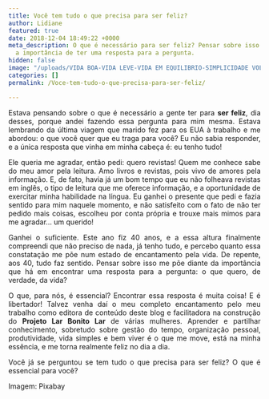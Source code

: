 ```yaml
---
title: Você tem tudo o que precisa para ser feliz?
author: Lidiane
featured: true
date: 2018-12-04 18:49:22 +0000
meta_description: O que é necessário para ser feliz? Pensar sobre isso nos mostra
  a importância de ter uma resposta para a pergunta.
hidden: false
image: "/uploads/VIDA BOA-VIDA LEVE-VIDA EM EQUILIBRIO-SIMPLICIDADE VOLUNTARIA-600.jpg"
categories: []
permalink: /Voce-tem-tudo-o-que-precisa-para-ser-feliz/

---
```

<p align="justify">Estava pensando sobre o que é necessário a gente ter para <strong>ser feliz</strong>, dia desses, porque andei fazendo essa pergunta para mim mesma. Estava lembrando da última viagem que marido fez para os EUA à trabalho e me abordou: o que você quer que eu traga para você? Eu não sabia responder, e a única resposta que vinha em minha cabeça é: eu tenho tudo!

<p align="justify">Ele queria me agradar, então pedi: quero revistas! Quem me conhece sabe do meu amor pela leitura. Amo livros e revistas, pois vivo de amores pela informação. E, de fato, havia já um bom tempo que eu não folheava revistas em inglês, o tipo de leitura que me oferece informação, e a oportunidade de exercitar minha habilidade na língua. Eu ganhei o presente que pedi e fazia sentido para mim naquele momento, e não satisfeito com o fato de não ter pedido mais coisas, escolheu por conta própria e trouxe mais mimos para me agradar… um querido!

<p align="justify">Ganhei o suficiente. Este ano fiz 40 anos, e a essa altura finalmente compreendi que não preciso de nada, já tenho tudo, e percebo quanto essa constatação me põe num estado de encantamento pela vida. De repente, aos 40, tudo faz sentido. Pensar sobre isso me põe diante da importância que há em encontrar uma resposta para a pergunta: o que quero, de verdade, da vida?

<p align="justify">O que, para nós, é essencial? Encontrar essa resposta é muita coisa! E é libertador! Talvez venha daí o meu completo encantamento pelo meu trabalho como editora de conteúdo deste blog e facilitadora na construção do <strong>Projeto Lar Bonito Lar</strong> de várias mulheres. Aprender e partilhar conhecimento, sobretudo sobre gestão do tempo, organização pessoal, produtividade, vida simples e bem viver é o que me move, está na minha essência, e me torna realmente feliz no dia a dia.

<p align="justify">Você já se perguntou se tem tudo o que precisa para ser feliz? O que é essencial para você?

<p align="justify">Imagem: Pixabay</p>
